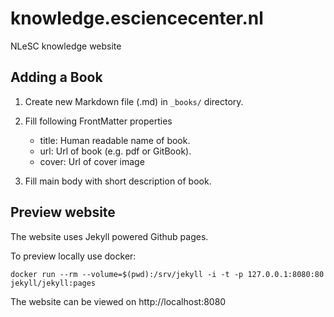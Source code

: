 # knowledge.esciencecenter.nl
NLeSC knowledge website

## Adding a Book

1. Create new Markdown file (.md) in `_books/` directory.
2. Fill following FrontMatter properties

    * title: Human readable name of book.
    * url: Url of book (e.g. pdf or GitBook).
    * cover: Url of cover image

3. Fill main body with short description of book.

## Preview website

The website uses Jekyll powered Github pages.

To preview locally use docker:
```
docker run --rm --volume=$(pwd):/srv/jekyll -i -t -p 127.0.0.1:8080:80 jekyll/jekyll:pages
```
The website can be viewed on http://localhost:8080
